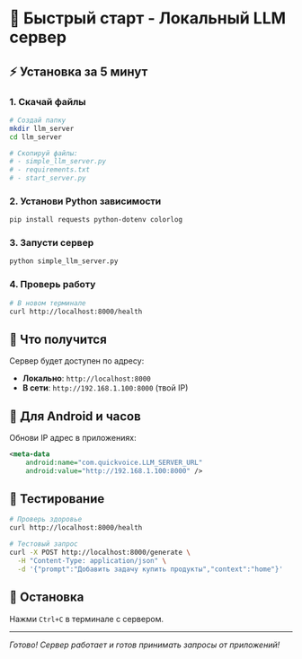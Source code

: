 # 🚀 Быстрый старт - Локальный LLM сервер

## ⚡ Установка за 5 минут

### 1. Скачай файлы
```bash
# Создай папку
mkdir llm_server
cd llm_server

# Скопируй файлы:
# - simple_llm_server.py
# - requirements.txt
# - start_server.py
```

### 2. Установи Python зависимости
```bash
pip install requests python-dotenv colorlog
```

### 3. Запусти сервер
```bash
python simple_llm_server.py
```

### 4. Проверь работу
```bash
# В новом терминале
curl http://localhost:8000/health
```

## 🎯 Что получится

Сервер будет доступен по адресу:
- **Локально**: `http://localhost:8000`
- **В сети**: `http://192.168.1.100:8000` (твой IP)

## 📱 Для Android и часов

Обнови IP адрес в приложениях:
```xml
<meta-data
    android:name="com.quickvoice.LLM_SERVER_URL"
    android:value="http://192.168.1.100:8000" />
```

## 🧪 Тестирование

```bash
# Проверь здоровье
curl http://localhost:8000/health

# Тестовый запрос
curl -X POST http://localhost:8000/generate \
  -H "Content-Type: application/json" \
  -d '{"prompt":"Добавить задачу купить продукты","context":"home"}'
```

## 🛑 Остановка

Нажми `Ctrl+C` в терминале с сервером.

---

*Готово! Сервер работает и готов принимать запросы от приложений!* 